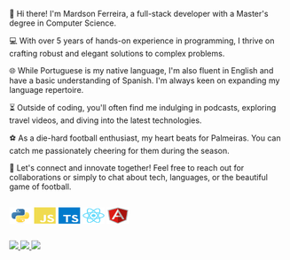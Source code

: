 👋 Hi there! I'm Mardson Ferreira, a full-stack developer with a Master's degree in Computer Science.

💻 With over 5 years of hands-on experience in programming, I thrive on crafting robust and elegant solutions to complex problems.

🌐 While Portuguese is my native language, I'm also fluent in English and have a basic understanding of Spanish. I'm always keen on expanding my language repertoire.

⏳ Outside of coding, you'll often find me indulging in podcasts, exploring travel videos, and diving into the latest technologies.

⚽️ As a die-hard football enthusiast, my heart beats for Palmeiras. You can catch me passionately cheering for them during the season.

🌟 Let's connect and innovate together! Feel free to reach out for collaborations or simply to chat about tech, languages, or the beautiful game of football.
 

##

<div>
<img align="center" alt="mards-Js" height="30" width="40" src="https://raw.githubusercontent.com/devicons/devicon/master/icons/python/python-original.svg" />
<img align="center" alt="mards-Js" height="30" width="40" src="https://raw.githubusercontent.com/devicons/devicon/master/icons/javascript/javascript-plain.svg" />
<img align="center" alt="mards-Js" height="30" width="40" src="https://raw.githubusercontent.com/devicons/devicon/master/icons/typescript/typescript-plain.svg" />
<img align="center" alt="mards-Js" height="30" width="40" src="https://raw.githubusercontent.com/devicons/devicon/master/icons/react/react-original.svg" />
<img align="center" alt="mards-Js" height="30" width="40" src="https://raw.githubusercontent.com/devicons/devicon/master/icons/angularjs/angularjs-original.svg" />
</div>
  
##
  
<div>
  <a href="https://www.linkedin.com/in/mardsonferreira/" target="_blank"> <img src="https://img.shields.io/badge/linkedIn-%230077B5?style=for-the-badge&logo=linkedin&logoColor=white" target="_blank" /> </a>
  <a href="https://www.hackerrank.com/mardsonferreira1" target="_blank"> <img src="https://img.shields.io/badge/-Hackerrank-2EC866?style=for-the-badge&logo=HackerRank&logoColor=white" target="_blank" /> </a>
  <a href="https://leetcode.com/mardsonferreira/" target="_blank"> <img src="https://img.shields.io/badge/-LeetCode-FFFFFF?style=for-the-badge&logo=LeetCode&logoColor=FEA116" target="_blank" /> </a>
</div>
